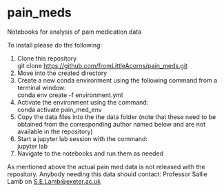 # pain_meds
Notebooks for analysis of pain medication data

To install please do the following:

1. Clone this repository  
      git clone https://github.com/fromLittleAcorns/pain_meds.git
2. Move into the created directory
3. Create a new conda environment using the following command from a terminal window:  
      conda env create -f environment.yml
4. Activate the environment using the command:  
      conda activate pain_med_env
5. Copy the data files into the the data folder (note that these need to be obtained from the corresponding author named below and are not available in the repository)
6. Start a jupyter lab session with the command:  
     jupyter lab
7. Navigate to the notebooks and run them as needed

As mentioned above the actual pain med data is not released with the repository.  Anybody needing this data should contact:  Professor Sallie Lamb on [S.E.Lamb@exeter.ac.uk](mailto:S.E.Lamb@exeter.ac.uk)
